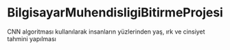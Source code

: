 # BilgisayarMuhendisligiBitirmeProjesi
CNN algoritması kullanılarak insanların yüzlerinden yaş, ırk ve cinsiyet tahmini yapılması

